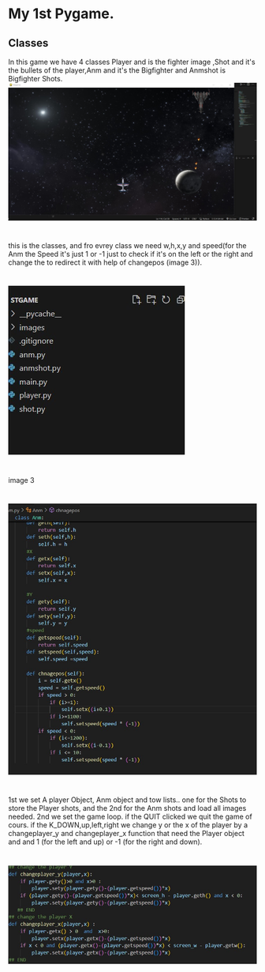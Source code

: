 # My 1st Pygame.
## Classes
In this game we have 4 classes Player and is the fighter image ,Shot and it's the bullets of the player,Anm and it's the Bigfighter and Anmshot is Bigfighter Shots.
![image1](stgame/images/forgithub/projectimg.jpg)
#
this is the classes, and  fro evrey class we need w,h,x,y and speed(for the Anm the Speed it's just 1 or -1 just to check if it's on the left or the right and change the to redirect it with help of changepos (image 3)).
#
![image1](stgame/images/forgithub/classes.jpg)
#
image 3
#
![image1](stgame/images/forgithub/anmclass.jpg)
#
1st we set A player Object, Anm object and tow lists.. one for the Shots to store the Player shots, and the 2nd for the Anm shots and load all images needed.
2nd we set the game loop.
if the QUIT clicked we quit the game of cours.
if the K_DOWN,up,left,right we change y  or the x of the player by a changeplayer_y and changeplayer_x  function that need the  Player object and and 1 (for the left and up) or -1 (for the right and down).
#
![image1](stgame/images/forgithub/changeplayer.jpg)






